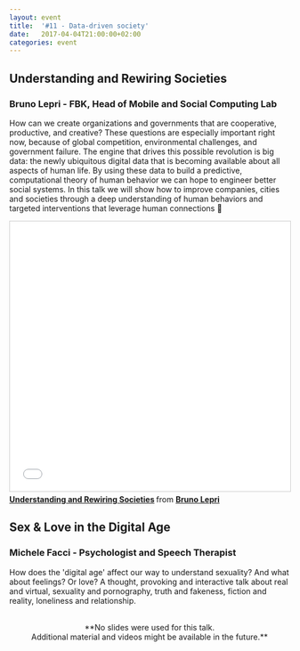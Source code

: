 ```yaml
---
layout: event
title:  '#11 - Data-driven society'
date:   2017-04-04T21:00:00+02:00
categories: event
---
```


## Understanding and Rewiring Societies
### Bruno Lepri - FBK, Head of Mobile and Social Computing Lab

How can we create organizations and governments that are cooperative, productive, and creative? These questions are especially important right now, because of global competition, environmental challenges, and government failure. The engine that drives this possible revolution is big data: the newly ubiquitous digital data that is becoming available about all aspects of human life. By using these data to build a predictive, computational theory of human behavior we can hope to engineer better social systems. In this talk we will show how to improve companies, cities and societies through a deep understanding of human behaviors and targeted interventions that leverage human connections 👫

<iframe src="//www.slideshare.net/slideshow/embed_code/key/CiVKzflyWkpqKm" width="595" height="485" frameborder="0" marginwidth="0" marginheight="0" scrolling="no" style="border:1px solid #CCC; border-width:1px; margin-bottom:5px; max-width: 100%;" allowfullscreen> </iframe> <div style="margin-bottom:5px"> <strong> <a href="//www.slideshare.net/speckandtech/understanding-and-rewiring-societies" title="Understanding and Rewiring Societies" target="_blank">Understanding and Rewiring Societies</a> </strong> from <strong><a target="_blank" href="https://www.linkedin.com/in/brunolepri/">Bruno Lepri</a></strong> </div>

## Sex & Love in the Digital Age
### Michele Facci - Psychologist and Speech Therapist

How does the 'digital age' affect our way to understand sexuality? And what about feelings? Or love? A thought, provoking and interactive talk about real and virtual, sexuality and pornography, truth and fakeness, fiction and reality, loneliness and relationship.
<br>
<br>
<center> **No slides were used for this talk.<br>Additional material and videos might be available in the future.** </center>
